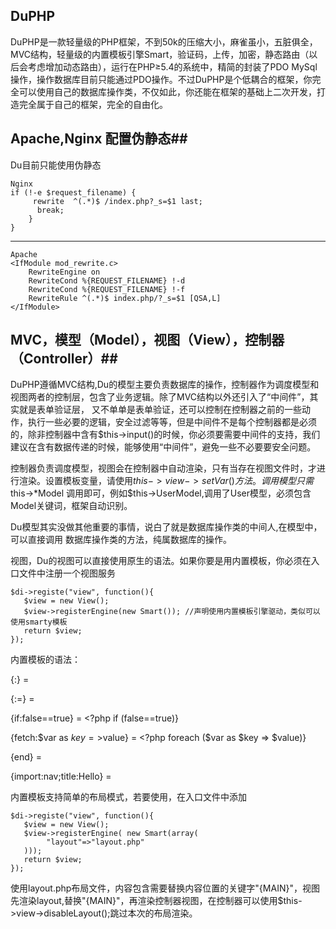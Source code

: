 ## DuPHP ##
DuPHP是一款轻量级的PHP框架，不到50k的压缩大小，麻雀虽小，五脏俱全，MVC结构，轻量级的内置模板引擎Smart，验证码，上传，加密，静态路由（以后会考虑增加动态路由），运行在PHP≥5.4的系统中，精简的封装了PDO MySql操作，操作数据库目前只能通过PDO操作。不过DuPHP是个低耦合的框架，你完全可以使用自己的数据库操作类，不仅如此，你还能在框架的基础上二次开发，打造完全属于自己的框架，完全的自由化。
## Apache,Nginx 配置伪静态##
Du目前只能使用伪静态

	Nginx
    if (!-e $request_filename) {
   		 rewrite  ^(.*)$ /index.php?_s=$1 last;
  		  break;
    	}
    }

----------

	Apache
	<IfModule mod_rewrite.c>
		RewriteEngine on
		RewriteCond %{REQUEST_FILENAME} !-d
		RewriteCond %{REQUEST_FILENAME} !-f
		RewriteRule ^(.*)$ index.php/?_s=$1 [QSA,L]
	</IfModule>

## MVC，模型（Model），视图（View），控制器（Controller）##
DuPHP遵循MVC结构,Du的模型主要负责数据库的操作，控制器作为调度模型和视图两者的控制层，包含了业务逻辑。除了MVC结构以外还引入了“中间件”，其实就是表单验证层， 又不单单是表单验证，还可以控制在控制器之前的一些动作，执行一些必要的逻辑，安全过滤等等，但是中间件不是每个控制器都是必须的，除非控制器中含有$this->input()的时候，你必须要需要中间件的支持，我们建议在含有数据传递的时候，能够使用“中间件”，避免一些不必要要安全问题。

控制器负责调度模型，视图会在控制器中自动渲染，只有当存在视图文件时，才进行渲染。设置模板变量，请使用$this->view->setVar()方法。调用模型只需$this->*Model 调用即可，例如$this->UserModel,调用了User模型，必须包含Model关键词，框架自动识别。

Du模型其实没做其他重要的事情，说白了就是数据库操作类的中间人,在模型中，可以直接调用
数据库操作类的方法，纯属数据库的操作。

视图，Du的视图可以直接使用原生的语法。如果你要是用内置模板，你必须在入口文件中注册一个视图服务
```
$di->registe("view", function(){
   $view = new View();
   $view->registerEngine(new Smart()); //声明使用内置模板引擎驱动，类似可以使用smarty模板
   return $view;
});
```
内置模板的语法：

{:} = <?php ?>

{:=} = <?php echo ?>

{if:false==true} = <?php if (false==true)}

{fetch:$var as $key=>$value} = <?php foreach ($var as $key => $value)}

{end} = <?php } ?>

{import:nav;title:Hello} = <?php $title="Hello";include "nav.html";?>

内置模板支持简单的布局模式，若要使用，在入口文件中添加
```
$di->registe("view", function(){
   $view = new View();
   $view->registerEngine( new Smart(array(
		"layout"=>"layout.php"
   ))); 
   return $view;
});
```
使用layout.php布局文件，内容包含需要替换内容位置的关键字"{MAIN}"，视图先渲染layout,替换"{MAIN}"，再渲染控制器视图，在控制器可以使用$this->view->disableLayout();跳过本次的布局渲染。
